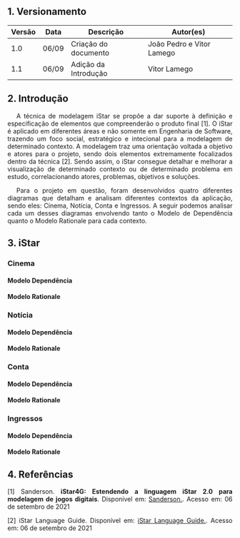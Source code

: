 ## 1. Versionamento

|Versão|Data|Descrição|Autor(es)|
|------|----|---------|---------|
|1.0|06/09|Criação do documento|João Pedro e Vitor Lamego|
|1.1|06/09|Adição da Introdução|Vitor Lamego|


## 2. Introdução
<p style="text-align: justify; text-indent: 20px"> A técnica de modelagem iStar se propõe a dar suporte à definição e especificação de elementos que compreenderão o produto final [1]. O iStar é aplicado em diferentes áreas e não somente em Engenharia de Software, trazendo um foco social, estratégico e intecional para a modelagem de determinado contexto. A modelagem traz uma orientação voltada a objetivo e atores para o projeto, sendo dois elementos extremamente focalizados dentro da técnica [2]. Sendo assim, o iStar consegue detalhar e melhorar a visualização de determinado contexto ou de determinado problema em estudo, correlacionando atores, problemas, objetivos e soluções.</p>

<p style="text-align: justify; text-indent: 20px"> Para o projeto em questão, foram desenvolvidos quatro diferentes diagramas que detalham e analisam diferentes contextos da aplicação, sendo eles: Cinema, Notícia, Conta e Ingressos. A seguir podemos analisar cada um desses diagramas envolvendo tanto o Modelo de Dependência quanto o Modelo Rationale para cada contexto. </p>

## 3. iStar

### Cinema
#### Modelo Dependência

#### Modelo Rationale


### Notícia
#### Modelo Dependência

#### Modelo Rationale


### Conta
#### Modelo Dependência

#### Modelo Rationale


### Ingressos
#### Modelo Dependência

#### Modelo Rationale


## 4. Referências
<p style="text-align: justify">[1] Sanderson. <b>iStar4G: Estendendo a linguagem iStar 2.0 para modelagem de jogos digitais</b>. Disponível em: <a href="http://r1.ufrrj.br/nuesgames/Sanderson.pdf" target="_blank">Sanderson.</a>. Acesso em: 06 de setembro de 2021</p>
<p style="text-align: justify">[2] iStar Language Guide. Disponível em: <a href="https://sites.google.com/site/istarlanguage/home" target="_blank">iStar Language Guide.</a>. Acesso em: 06 de setembro de 2021</p>
